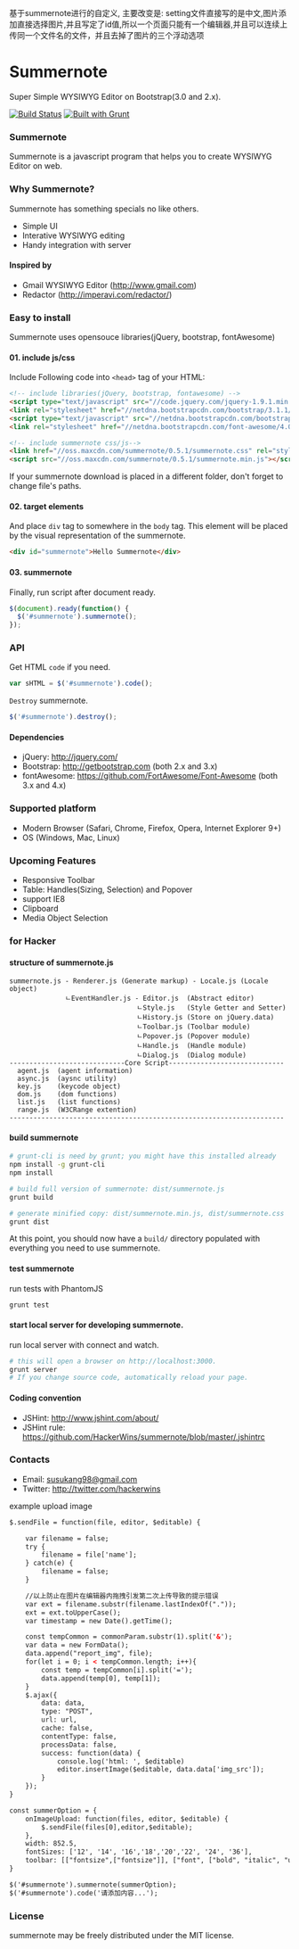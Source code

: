 
基于summernote进行的自定义, 主要改变是: setting文件直接写的是中文,图片添加直接选择图片,并且写定了id值,所以一个页面只能有一个编辑器,并且可以连续上传同一个文件名的文件，并且去掉了图片的三个浮动选项

# Summernote
Super Simple WYSIWYG Editor on Bootstrap(3.0 and 2.x).

[![Build Status](https://secure.travis-ci.org/HackerWins/summernote.png)](http://travis-ci.org/HackerWins/summernote)
[![Built with Grunt](https://cdn.gruntjs.com/builtwith.png)](http://gruntjs.com/)

### Summernote
Summernote is a javascript program that helps you to create WYSIWYG Editor on web.

### Why Summernote?

Summernote has something specials no like others.
* Simple UI
* Interative WYSIWYG editing
* Handy integration with server

#### Inspired by
* Gmail WYSIWYG Editor (http://www.gmail.com)
* Redactor (http://imperavi.com/redactor/)

### Easy to install

Summernote uses opensouce libraries(jQuery, bootstrap, fontAwesome) 

#### 01. include js/css

Include Following code into `<head>` tag of your HTML:

```html
<!-- include libraries(jQuery, bootstrap, fontawesome) -->
<script type="text/javascript" src="//code.jquery.com/jquery-1.9.1.min.js"></script> 
<link rel="stylesheet" href="//netdna.bootstrapcdn.com/bootstrap/3.1.1/css/bootstrap.min.css" />
<script type="text/javascript" src="//netdna.bootstrapcdn.com/bootstrap/3.1.1/js/bootstrap.min.js"></script>
<link rel="stylesheet" href="//netdna.bootstrapcdn.com/font-awesome/4.0.3/css/font-awesome.min.css" />

<!-- include summernote css/js-->
<link href="//oss.maxcdn.com/summernote/0.5.1/summernote.css" rel="stylesheet">
<script src="//oss.maxcdn.com/summernote/0.5.1/summernote.min.js"></script>
```

If your summernote download is placed in a different folder, don't forget to change file's paths.

#### 02. target elements
And place `div` tag to somewhere in the `body` tag. This element will be placed by the visual representation of the summernote.
```html
<div id="summernote">Hello Summernote</div>
```

#### 03. summernote
Finally, run script after document ready.
```javascript
$(document).ready(function() {
  $('#summernote').summernote();
});
```

### API
Get HTML `code` if you need.

```javascript
var sHTML = $('#summernote').code();
```

`Destroy` summernote.

```javascript
$('#summernote').destroy();
```

#### Dependencies
* jQuery: http://jquery.com/
* Bootstrap: http://getbootstrap.com (both 2.x and 3.x)
* fontAwesome: https://github.com/FortAwesome/Font-Awesome (both 3.x and 4.x)

### Supported platform
* Modern Browser (Safari, Chrome, Firefox, Opera, Internet Explorer 9+)
* OS (Windows, Mac, Linux)

### Upcoming Features
* Responsive Toolbar
* Table: Handles(Sizing, Selection) and Popover
* support IE8
* Clipboard
* Media Object Selection


### for Hacker

#### structure of summernote.js

```
summernote.js - Renderer.js (Generate markup) - Locale.js (Locale object)
              ㄴEventHandler.js - Editor.js  (Abstract editor)
                                ㄴStyle.js   (Style Getter and Setter)
                                ㄴHistory.js (Store on jQuery.data)
                                ㄴToolbar.js (Toolbar module)
                                ㄴPopover.js (Popover module)
                                ㄴHandle.js  (Handle module)
                                ㄴDialog.js  (Dialog module)
-----------------------------Core Script-----------------------------
  agent.js  (agent information)
  async.js  (aysnc utility)
  key.js    (keycode object)
  dom.js    (dom functions)
  list.js   (list functions)
  range.js  (W3CRange extention)
---------------------------------------------------------------------
```

#### build summernote
```bash
# grunt-cli is need by grunt; you might have this installed already
npm install -g grunt-cli
npm install

# build full version of summernote: dist/summernote.js
grunt build

# generate minified copy: dist/summernote.min.js, dist/summernote.css
grunt dist
```
At this point, you should now have a `build/` directory populated with everything you need to use summernote.

#### test summernote
run tests with PhantomJS
```bash
grunt test
```

#### start local server for developing summernote.
run local server with connect and watch.
```bash
# this will open a browser on http://localhost:3000.
grunt server
# If you change source code, automatically reload your page.
```

#### Coding convention
* JSHint: http://www.jshint.com/about/
* JSHint rule: https://github.com/HackerWins/summernote/blob/master/.jshintrc

### Contacts
* Email: susukang98@gmail.com
* Twitter: http://twitter.com/hackerwins

example upload image
```html
$.sendFile = function(file, editor, $editable) {

    var filename = false;
    try {
        filename = file['name'];
    } catch(e) {
        filename = false;
    }

    //以上防止在图片在编辑器内拖拽引发第二次上传导致的提示错误
    var ext = filename.substr(filename.lastIndexOf("."));
    ext = ext.toUpperCase();
    var timestamp = new Date().getTime();

    const tempCommon = commonParam.substr(1).split('&');
    var data = new FormData();
    data.append("report_img", file);
    for(let i = 0; i < tempCommon.length; i++){
        const temp = tempCommon[i].split('=');
        data.append(temp[0], temp[1]);
    }
    $.ajax({
        data: data,
        type: "POST",
        url: url,
        cache: false,
        contentType: false,
        processData: false,
        success: function(data) {
            console.log('html: ', $editable)
            editor.insertImage($editable, data.data['img_src']);
        }
    });
}

const summerOption = {
    onImageUpload: function(files, editor, $editable) {
        $.sendFile(files[0],editor,$editable);
    },
    width: 852.5,
    fontSizes: ['12', '14', '16','18','20','22', '24', '36'],
    toolbar: [["fontsize",["fontsize"]], ["font", ["bold", "italic", "underline", "clear"]],  ["color", ["color"]], ["para", ["ul", "ol", "paragraph"]], ["insert", [ "hr"]],["table", ["table"]], ["insert", [ "picture"]]]
}

$('#summernote').summernote(summerOption);
$('#summernote').code('请添加内容...');
```

### License
summernote may be freely distributed under the MIT license.
